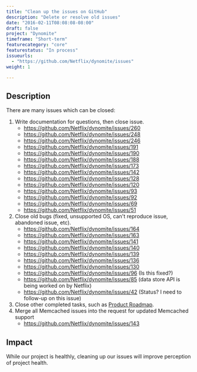 ```yaml
---
title: "Clean up the issues on GitHub"
description: "Delete or resolve old issues"
date: "2016-02-11T08:08:08-08:00"
draft: false
project: "Dynomite"
timeframe: "Short-term"
featurecategory: "core"
featurestatus: "In process"
issueurls: 
  - "https://github.com/Netflix/dynomite/issues"
weight: 1

---
```


## Description

There are many issues which can be closed:

1. Write documentation for questions, then close issue.
    - https://github.com/Netflix/dynomite/issues/260
    - https://github.com/Netflix/dynomite/issues/248
    - https://github.com/Netflix/dynomite/issues/246
    - https://github.com/Netflix/dynomite/issues/191
    - https://github.com/Netflix/dynomite/issues/190
    - https://github.com/Netflix/dynomite/issues/188
    - https://github.com/Netflix/dynomite/issues/173
    - https://github.com/Netflix/dynomite/issues/142
    - https://github.com/Netflix/dynomite/issues/128
    - https://github.com/Netflix/dynomite/issues/120
    - https://github.com/Netflix/dynomite/issues/93
    - https://github.com/Netflix/dynomite/issues/92
    - https://github.com/Netflix/dynomite/issues/69
    - https://github.com/Netflix/dynomite/issues/51
2. Close old bugs (fixed, unsupported OS, can't reproduce issue, abandoned issue, etc).
    - https://github.com/Netflix/dynomite/issues/164
    - https://github.com/Netflix/dynomite/issues/163
    - https://github.com/Netflix/dynomite/issues/141
    - https://github.com/Netflix/dynomite/issues/140
    - https://github.com/Netflix/dynomite/issues/139
    - https://github.com/Netflix/dynomite/issues/136
    - https://github.com/Netflix/dynomite/issues/130
    - https://github.com/Netflix/dynomite/issues/96 (Is this fixed?)
    - https://github.com/Netflix/dynomite/issues/85 (data store API is being worked on by Netflix)
    - https://github.com/Netflix/dynomite/issues/42 (Status? I need to follow-up on this issue)
3. Close other completed tasks, such as [Product Roadmap](https://github.com/Netflix/dynomite/issues/237).
4. Merge all Memcached issues into the request for updated Memcached support
    - https://github.com/Netflix/dynomite/issues/143


## Impact

While our project is healthly, cleaning up our issues will improve perception of project health.
